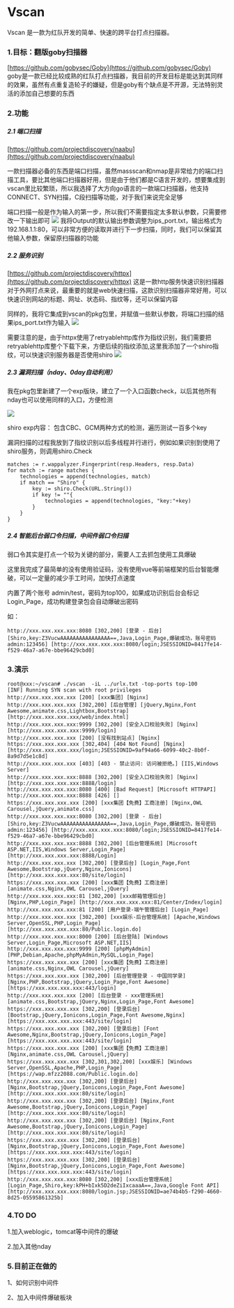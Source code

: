 Vscan
================================
Vscan 是一款为红队开发的简单、快速的跨平台打点扫描器。

### 1.目标：翻版goby扫描器
[https://github.com/gobysec/Goby](https://github.com/gobysec/Goby)
goby是一款已经比较成熟的红队打点扫描器，我目前的开发目标是能达到其同样的效果，虽然有点重复造轮子的嫌疑，但是goby有个缺点是不开源，无法特别灵活的添加自己想要的东西


### 2.功能
##### 2.1 端口扫描

[https://github.com/projectdiscovery/naabu](https://github.com/projectdiscovery/naabu)

一款扫描器必备的东西是端口扫描，虽然massscan和nmap是非常给力的端口扫描工具，要比其他端口扫描器好用，但是由于他们都是C语言开发的，想要集成到vscan里比较繁琐，所以我选择了大方向go语言的一款端口扫描器，他支持CONNECT、SYN扫描，C段扫描等功能，对于我们来说完全足够

端口扫描一般是作为输入的第一步，所以我们不需要指定太多默认参数，只需要修改一下输出即可
![](/img/vscan/2021-06-23-11-31-36.png)
我将Output的默认输出参数调整为ips_port.txt，输出格式为192.168.1.1:80，可以非常方便的读取并进行下一步扫描，同时，我们可以保留其他输入参数，保留原扫描器的功能


##### 2.2 服务识别
[https://github.com/projectdiscovery/httpx](https://github.com/projectdiscovery/httpx)
这是一款http服务快速识别扫描器
对于外网打点来说，最重要的就是web快速扫描，这款识别扫描器非常好用，可以快速识别网站的标题、网址、状态码、指纹等，还可以保留内容

同样的，我将它集成到vscan的pkg包里，并赋值一些默认参数，将端口扫描的结果ips_port.txt作为输入
![](/img/vscan/2021-06-23-11-40-15.png)

需要注意的是，由于httpx使用了retryablehttp库作为指纹识别，我们需要把retryablehttp库整个下载下来，方便后续的指纹添加,这里我添加了一个shiro指纹，可以快速识别服务器是否使用shiro
![](/img/vscan/2021-06-23-11-41-59.png)


##### 2.3 漏洞扫描（nday、0day自动利用）
我在pkg包里新建了一个exp版块，建立了一个入口函数check，以后其他所有nday也可以使用同样的入口，方便检测

![](/img/vscan/2021-06-23-11-43-50.png)

shiro exp内容：
包含CBC、GCM两种方式的检测，遍历测试一百多个key

漏洞扫描的过程我放到了指纹识别以后多线程并行进行，例如如果识别到使用了shiro服务，则调用shiro.Check
```
matches := r.wappalyzer.Fingerprint(resp.Headers, resp.Data)
for match := range matches {
    technologies = append(technologies, match)
    if match == "Shiro" {
        key := shiro.Check(URL.String())
        if key != ""{
            technologies = append(technologies, "key:"+key)
        }
    }
}
```

##### 2.4 智能后台弱口令扫描，中间件弱口令扫描

弱口令其实是打点一个较为关键的部分，需要人工去抓包使用工具爆破

这里我完成了最简单的没有使用验证码，没有使用vue等前端框架的后台智能爆破，可以一定量的减少手工时间，加快打点速度

内置了两个账号 admin/test，密码为top100，如果成功识别后台会标记Login_Page，成功构建登录包会自动爆破出密码

如：

`http://xxx.xxx.xxx.xxx:8080 [302,200] [登录 - 后台] [Shiro,key:Z3VucwAAAAAAAAAAAAAAAA==,Java,Login_Page,爆破成功，账号密码 admin:123456] [http://xxx.xxx.xxx.xxx:8080/login;JSESSIONID=8417fe14-f529-46a7-a67e-bbe96429cbd0]`
### 3.演示
```
root@xxx:~/vscan# ./vscan  -iL ../urlx.txt -top-ports top-100
[INF] Running SYN scan with root privileges
http://xxx.xxx.xxx.xxx [200] [xxx集团] [Nginx]
http://xxx.xxx.xxx.xxx [302,200] [后台管理] [jQuery,Nginx,Font Awesome,animate.css,Lightbox,Bootstrap] [http://xxx.xxx.xxx.xxx/web/index.html]
http://xxx.xxx.xxx.xxx:9999 [302,200] [安全入口校验失败] [Nginx] [http://xxx.xxx.xxx.xxx:9999/login]
http://xxx.xxx.xxx.xxx [200] [没有找到站点] [Nginx]
https://xxx.xxx.xxx.xxx [302,404] [404 Not Found] [Nginx] [http://xxx.xxx.xxx.xxx/login;JSESSIONID=9af94a66-6099-40c2-8b0f-8a9d7d5e1c8d]
http://xxx.xxx.xxx.xxx [403] [403 - 禁止访问: 访问被拒绝。] [IIS,Windows Server]
http://xxx.xxx.xxx.xxx:8888 [302,200] [安全入口校验失败] [Nginx] [http://xxx.xxx.xxx.xxx:8888/login]
http://xxx.xxx.xxx.xxx:8080 [400] [Bad Request] [Microsoft HTTPAPI]
http://xxx.xxx.xxx.xxx:8888 [426] []
https://xxx.xxx.xxx.xxx [200] [xxx集团【免费】工商注册] [Nginx,OWL Carousel,jQuery,animate.css]
http://xxx.xxx.xxx.xxx:8080 [302,200] [登录 - 后台] [Shiro,key:Z3VucwAAAAAAAAAAAAAAAA==,Java,Login_Page,爆破成功，账号密码 admin:123456] [http://xxx.xxx.xxx.xxx:8080/login;JSESSIONID=8417fe14-f529-46a7-a67e-bbe96429cbd0]
http://xxx.xxx.xxx.xxx:8888 [302,200] [后台管理系统] [Microsoft ASP.NET,IIS,Windows Server,Login_Page] [http://xxx.xxx.xxx.xxx:8888/Login]
http://xxx.xxx.xxx.xxx [302,200] [登录后台] [Login_Page,Font Awesome,Bootstrap,jQuery,Nginx,Ionicons] [http://xxx.xxx.xxx.xxx:80/site/login]
https://xxx.xxx.xxx.xxx [200] [xxx集团【免费】工商注册] [animate.css,Nginx,OWL Carousel,jQuery]
http://xxx.xxx.xxx.xxx:81 [302,200] [xxx邮箱管理后台] [Nginx,PHP,Login_Page] [http://xxx.xxx.xxx.xxx:81/Center/Index/login]
http://xxx.xxx.xxx.xxx:81 [200] [用户登录-端午管理后台] [Login_Page]
http://xxx.xxx.xxx.xxx [302,200] [xxx娱乐-后台管理系统] [Apache,Windows Server,OpenSSL,PHP,Login_Page] [http://xxx.xxx.xxx.xxx:80/Public.login.do]
http://xxx.xxx.xxx.xxx:8000 [200] [后台登陆] [Windows Server,Login_Page,Microsoft ASP.NET,IIS]
http://xxx.xxx.xxx.xxx:9999 [200] [phpMyAdmin] [PHP,Debian,Apache,phpMyAdmin,MySQL,Login_Page]
https://xxx.xxx.xxx.xxx [200] [xxx集团【免费】工商注册] [animate.css,Nginx,OWL Carousel,jQuery]
https://xxx.xxx.xxx.xxx [302,200] [后台管理登录 - 中国同学录] [Nginx,PHP,Bootstrap,jQuery,Login_Page,Font Awesome] [https://xxx.xxx.xxx.xxx:443/login]
http://xxx.xxx.xxx.xxx [200] [后台登录 - xxx管理系统] [animate.css,Bootstrap,jQuery,Nginx,Login_Page,Font Awesome]
https://xxx.xxx.xxx.xxx [302,200] [登录后台] [Bootstrap,jQuery,Ionicons,Login_Page,Font Awesome,Nginx] [https://xxx.xxx.xxx.xxx:443/site/login]
https://xxx.xxx.xxx.xxx [302,200] [登录后台] [Font Awesome,Nginx,Bootstrap,jQuery,Ionicons,Login_Page] [https://xxx.xxx.xxx.xxx:443/site/login]
https://xxx.xxx.xxx.xxx [200] [xxx集团【免费】工商注册] [Nginx,animate.css,OWL Carousel,jQuery]
https://xxx.xxx.xxx.xxx [302,301,302,200] [xxx娱乐] [Windows Server,OpenSSL,Apache,PHP,Login_Page] [https://wap.mfzz2088.com/Public.login.do]
http://xxx.xxx.xxx.xxx [302,200] [登录后台] [Nginx,Bootstrap,jQuery,Ionicons,Login_Page,Font Awesome] [http://xxx.xxx.xxx.xxx:80/site/login]
http://xxx.xxx.xxx.xxx [302,200] [登录后台] [Nginx,Font Awesome,Bootstrap,jQuery,Ionicons,Login_Page] [http://xxx.xxx.xxx.xxx:80/site/login]
http://xxx.xxx.xxx.xxx [302,200] [登录后台] [Nginx,Font Awesome,Bootstrap,jQuery,Ionicons,Login_Page] [http://xxx.xxx.xxx.xxx:80/site/login]
https://xxx.xxx.xxx.xxx [302,200] [登录后台] [Nginx,Bootstrap,jQuery,Ionicons,Login_Page,Font Awesome] [https://xxx.xxx.xxx.xxx:443/site/login]
https://xxx.xxx.xxx.xxx [302,200] [登录后台] [Nginx,Bootstrap,jQuery,Ionicons,Login_Page,Font Awesome] [https://xxx.xxx.xxx.xxx:443/site/login]
http://xxx.xxx.xxx.xxx:8080 [302,200] [xxx后台管理系统] [Login_Page,Shiro,key:kPH+bIxk5D2deZiIxcaaaA==,Java,Google Font API] [http://xxx.xxx.xxx.xxx:8080/login.jsp;JSESSIONID=ae74b4b5-f290-4660-8d25-05595861325b]
```

### 4.TO DO

1.加入weblogic，tomcat等中间件的爆破

2.加入其他nday

### 5.目前正在做的

1、如何识别中间件

2、加入中间件爆破板块